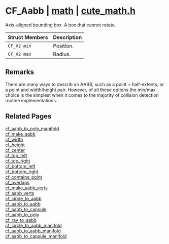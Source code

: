 # CF_Aabb | [math](https://github.com/RandyGaul/cute_framework/blob/master/docs/math/README.md) | [cute_math.h](https://github.com/RandyGaul/cute_framework/blob/master/include/cute_math.h)

Axis-aligned bounding box. A box that cannot rotate.

Struct Members | Description
--- | ---
`CF_V2 min` | Position.
`CF_V2 max` | Radius.

## Remarks

There are many ways to describ an AABB, such as a point + half-extents, or a point and width/height pair. However, of all
these options the min/max choice is the simplest when it comes to the majority of collision detection routine implementations.

## Related Pages

[cf_aabb_to_poly_manifold](https://github.com/RandyGaul/cute_framework/blob/master/docs/collision/cf_aabb_to_poly_manifold.md)  
[cf_make_aabb](https://github.com/RandyGaul/cute_framework/blob/master/docs/math/cf_make_aabb.md)  
[cf_width](https://github.com/RandyGaul/cute_framework/blob/master/docs/math/cf_width.md)  
[cf_height](https://github.com/RandyGaul/cute_framework/blob/master/docs/math/cf_height.md)  
[cf_center](https://github.com/RandyGaul/cute_framework/blob/master/docs/math/cf_center.md)  
[cf_top_left](https://github.com/RandyGaul/cute_framework/blob/master/docs/math/cf_top_left.md)  
[cf_top_right](https://github.com/RandyGaul/cute_framework/blob/master/docs/math/cf_top_right.md)  
[cf_bottom_left](https://github.com/RandyGaul/cute_framework/blob/master/docs/math/cf_bottom_left.md)  
[cf_bottom_right](https://github.com/RandyGaul/cute_framework/blob/master/docs/math/cf_bottom_right.md)  
[cf_contains_point](https://github.com/RandyGaul/cute_framework/blob/master/docs/math/cf_contains_point.md)  
[cf_overlaps](https://github.com/RandyGaul/cute_framework/blob/master/docs/math/cf_overlaps.md)  
[cf_make_aabb_verts](https://github.com/RandyGaul/cute_framework/blob/master/docs/math/cf_make_aabb_verts.md)  
[cf_aabb_verts](https://github.com/RandyGaul/cute_framework/blob/master/docs/math/cf_aabb_verts.md)  
[cf_circle_to_aabb](https://github.com/RandyGaul/cute_framework/blob/master/docs/collision/cf_circle_to_aabb.md)  
[cf_aabb_to_aabb](https://github.com/RandyGaul/cute_framework/blob/master/docs/collision/cf_aabb_to_aabb.md)  
[cf_aabb_to_capsule](https://github.com/RandyGaul/cute_framework/blob/master/docs/collision/cf_aabb_to_capsule.md)  
[cf_aabb_to_poly](https://github.com/RandyGaul/cute_framework/blob/master/docs/collision/cf_aabb_to_poly.md)  
[cf_ray_to_aabb](https://github.com/RandyGaul/cute_framework/blob/master/docs/collision/cf_ray_to_aabb.md)  
[cf_circle_to_aabb_manifold](https://github.com/RandyGaul/cute_framework/blob/master/docs/collision/cf_circle_to_aabb_manifold.md)  
[cf_aabb_to_aabb_manifold](https://github.com/RandyGaul/cute_framework/blob/master/docs/collision/cf_aabb_to_aabb_manifold.md)  
[cf_aabb_to_capsule_manifold](https://github.com/RandyGaul/cute_framework/blob/master/docs/collision/cf_aabb_to_capsule_manifold.md)  
